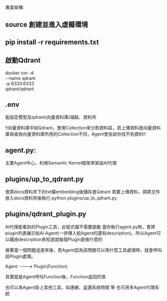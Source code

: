 專案架構:
## source 創建並進入虛擬環境

## pip install -r requirements.txt   

## 啟動Qdrant
docker run -d \
  --name qdrant \
  -p 6333:6333 \
  qdrant/qdrant
  
## .env
能設定模型及qdrant(向量資料庫)端點、資料夾

!!向量資料庫中如Qdrant，會用Collection來分割資料區，若上傳資料進向量資料庫與查詢向量資料庫所用的Collection不同，Agent會告訴你找不到資料!!

## agent.py:
主要Agent中心，利用Semantic Kernel框架來架設AI代理

## plugins/up_to_qdrant.py
會將docs資料夾下的txt檔embedding後儲存進Qdrant
若要上傳資料，請將文件放入docs資料夾後執行 python plugins/up_to_qdrant.py

## plugins/qdrant_plugin.py
AI代理能看到的Plugin工具，此程式檔不需要啟動
當你執行agent.py時，會將plugin列表展示給AI Agent(一併傳入給Agent的還有description)。所以Agent可以藉由description來知道說每個Plugin是做什麼的

接著當一個問題送進來後，若Agent認為該問題可以用什麼工具處理時，就會呼叫該Plugin處理。

Agent ----> Plugin(Function)  

其實就是Agent呼叫Function後，Function返回的值

也可以為Agent掛上其他工具，如連網、返還系統時間 等
也可用多Agent代理系統
